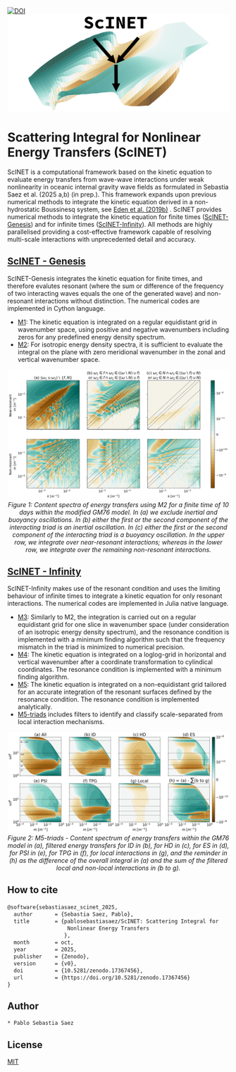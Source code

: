 [![DOI](https://zenodo.org/badge/1073098037.svg)](https://doi.org/10.5281/zenodo.17367455)
![](media/logo.png)

# Scattering Integral for Nonlinear Energy Transfers (ScINET)
ScINET is a computational framework based on the kinetic equation to evaluate energy transfers from wave-wave interactions under weak nonlinearity in oceanic internal gravity wave fields as formulated in Sebastia Saez et al. (2025 a,b) (in prep.). This framework expands upon previous numerical methods to integrate the kinetic equation derived in a non-hydrostatic Boussinesq system, see [Eden et al. (2019b)](https://journals.ametsoc.org/view/journals/phoc/49/3/jpo-d-18-0075.1.xml) . ScINET provides numerical methods to integrate the kinetic equation for finite times ([ScINET-Genesis](https://github.com/pablosebastiasaez/ScINET/tree/main/Genesis)) and for infinite times ([ScINET-Infinity](https://github.com/pablosebastiasaez/ScINET/tree/main/Infinity)). All methods are highly parallelised providing a cost-effective framework capable of resolving multi-scale interactions with unprecedented detail and accuracy. 

## [ScINET - Genesis](https://github.com/pablosebastiasaez/ScINET/tree/main/Genesis)
ScINET-Genesis integrates the kinetic equation for finite times, and therefore evalutes resonant (where the sum or difference of the frequency of two interacting waves equals the one of the generated wave) and non-resonant interactions without distinction. The numerical codes are implemented in Cython language.

* [M1](https://github.com/pablosebastiasaez/ScINET/tree/main/Genesis/M1): The kinetic equation is integrated on a regular equidistant grid in wavenumber space, using positive and negative wavenumbers including zeros for any predefined energy density spectrum.
* [M2](https://github.com/pablosebastiasaez/ScINET/tree/main/Genesis/M2): For isotropic energy density spectra, it is sufficient to evaluate the integral on the plane with zero meridional wavenumber in the zonal and vertical wavenumber space.
<p align="center">
  <img src="media/M2.png" width="900"/><br>
  <em>
  Figure 1: Content spectra of energy transfers using M2 for a finite time of 
   10 days within the modified GM76 model. 
  In (a) we exclude inertial and buoyancy oscillations. In (b) either the first or the 
  second component of the interacting triad is an inertial oscillation. 
  In (c) either the first or the second component of the interacting triad is a buoyancy 
  oscillation. In the upper row, we integrate over near-resonant interactions; whereas in the lower row, 
  we integrate over the remaining non-resonant interactions. 
  </em>
</p>


## [ScINET - Infinity](https://github.com/pablosebastiasaez/ScINET/tree/main/Infinity)
ScINET-Infinity makes use of the resonant condition and uses the limiting behaviour of infinite times to integrate a kinetic equation for only resonant interactions. The numerical codes are implemented in Julia native language.

* [M3](https://github.com/pablosebastiasaez/ScINET/blob/main/Infinity/M3.jl): Similarly to M2, the integration is carried out on a regular equidistant grid for one slice in wavenumber space (under consideration of an isotropic energy density spectrum), and the resonance condition is implemented with a minimum finding algorithm such that the frequency mismatch in the triad is minimized to numerical precision.
* [M4](https://github.com/pablosebastiasaez/ScINET/blob/main/Infinity/M4.jl): The kinetic equation is integrated on a loglog-grid in horizontal and vertical wavenumber after a coordinate transformation to cylindical coordinates. The resonance condition is implemented with a minimum finding algorithm.
* [M5](https://github.com/pablosebastiasaez/ScINET/blob/main/Infinity/M5.jl): The kinetic equation is integrated on a non-equidistant grid tailored for an accurate integration of the resonant surfaces defined by the resonance condition. The resonance condition is implemented analytically.
* [M5-triads](https://github.com/pablosebastiasaez/ScINET/blob/main/Infinity/M5-triads.jl) includes filters to identify and classify scale-separated from local interaction mechanisms.
<p align="center">
  <img src="media/M5-triads.png" width="900"/><br>
  <em>
    Figure 2: M5-triads - Content spectrum of energy transfers within the GM76 model in (a), filtered energy transfers for ID in (b), for HD in (c), for ES in (d), for PSI in (e), for TPG in (f), for local interactions in (g), and the reminder in (h) as the difference of the overall integral in (a) and the sum of the filtered local and non-local interactions in (b to g).
  </em>
</p>

## How to cite

```
@software{sebastiasaez_scinet_2025,
  author       = {Sebastia Saez, Pablo},
  title        = {pablosebastiasaez/ScINET: Scattering Integral for
                   Nonlinear Energy Transfers
                  },
  month        = oct,
  year         = 2025,
  publisher    = {Zenodo},
  version      = {v0},
  doi          = {10.5281/zenodo.17367456},
  url          = {https://doi.org/10.5281/zenodo.17367456}
}
```

## Author
    * Pablo Sebastia Saez

## License
[MIT](LICENSE.txt)
